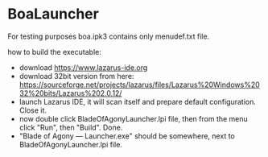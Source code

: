 # BoaLauncher

For testing purposes boa.ipk3 contains only menudef.txt file.

how to build the executable:

- download https://www.lazarus-ide.org
- download 32bit version from here: https://sourceforge.net/projects/lazarus/files/Lazarus%20Windows%2032%20bits/Lazarus%202.0.12/
- launch Lazarus IDE, it will scan itself and prepare default configuration. Close it.
- now double click BladeOfAgonyLauncher.lpi file, then from the menu click "Run", then "Build". Done.
- "Blade of Agony — Launcher.exe" should be somewhere, next to BladeOfAgonyLauncher.lpi file.
